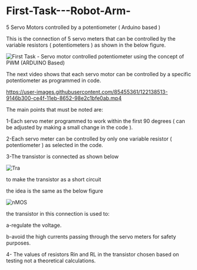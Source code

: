 # First-Task---Robot-Arm-

5 Servo Motors controlled by a potentiometer ( Arduino based ) 

This is the connection of 5 servo meters that can be controlled by the variable resistors ( potentiometers ) as shown in the below figure. 

![First Task - Servo motor controlled potentiometer using the concept of PWM (ARDUINO Based)](https://user-images.githubusercontent.com/85455361/122138209-ea621700-ce4e-11eb-9069-70c81e43f597.png)

The next video shows that each servo motor can be controlled by a specific potentiometer as programmed in code. 

https://user-images.githubusercontent.com/85455361/122138513-9146b300-ce4f-11eb-8652-98e2c1bfe0ab.mp4

The main points that must be noted are: 

1-Each servo meter programmed to work within the first 90 degrees ( can be adjusted by making a small change in the code ).

2-Each servo meter can be controlled by only one variable resistor ( potentiometer ) as selected in the code. 

3-The transistor is connected as shown below 

![Tra](https://user-images.githubusercontent.com/85455361/122139269-49c12680-ce51-11eb-99b8-b63b6043ec34.jpg)

to make the transistor as a short circuit 

the idea is the same as the below figure 

![nMOS](https://user-images.githubusercontent.com/85455361/122139629-116e1800-ce52-11eb-8aa7-d2109df537a2.jpg)

the transistor in this connection is used to: 

  a-regulate the voltage.

  b-avoid the high currents passing through the servo meters for safety purposes.
  
 4- The values of resistors Rin and RL in the transistor chosen based on testing not a theoretical calculations.
